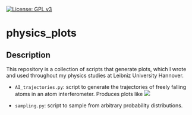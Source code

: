 [![License: GPL v3](https://img.shields.io/badge/License-GPLv3-blue.svg)](https://www.gnu.org/licenses/gpl-3.0)

# physics_plots

## Description
This repository is a collection of scripts that generate plots, which I wrote
and used throughout my physics studies at Leibniz University Hannover.


* `AI_trajectories.py`: script to generate the trajectories of freely falling
atoms in an atom interferometer. Produces plots like ![](pictures/ai_trajec.png)

* `sampling.py`: script to sample from arbitrary probability distributions.